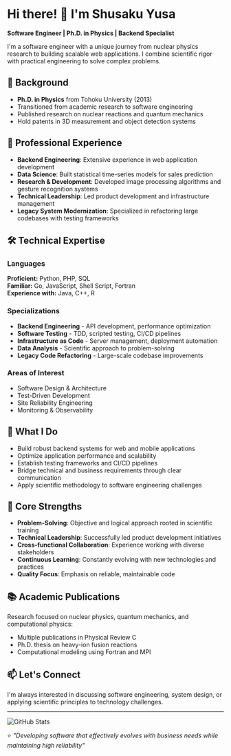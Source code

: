 # Hi there! 👋 I'm Shusaku Yusa

**Software Engineer | Ph.D. in Physics | Backend Specialist**

I'm a software engineer with a unique journey from nuclear physics research to building scalable web applications. I combine scientific rigor with practical engineering to solve complex problems.

## 🔬 Background
- **Ph.D. in Physics** from Tohoku University (2013)
- Transitioned from academic research to software engineering
- Published research on nuclear reactions and quantum mechanics
- Hold patents in 3D measurement and object detection systems

## 💼 Professional Experience
- **Backend Engineering**: Extensive experience in web application development
- **Data Science**: Built statistical time-series models for sales prediction
- **Research & Development**: Developed image processing algorithms and gesture recognition systems
- **Technical Leadership**: Led product development and infrastructure management
- **Legacy System Modernization**: Specialized in refactoring large codebases with testing frameworks

## 🛠️ Technical Expertise

### Languages
**Proficient:** Python, PHP, SQL  
**Familiar:** Go, JavaScript, Shell Script, Fortran  
**Experience with:** Java, C++, R

### Specializations
- **Backend Engineering** - API development, performance optimization
- **Software Testing** - TDD, scripted testing, CI/CD pipelines
- **Infrastructure as Code** - Server management, deployment automation
- **Data Analysis** - Scientific approach to problem-solving
- **Legacy Code Refactoring** - Large-scale codebase improvements

### Areas of Interest
- Software Design & Architecture
- Test-Driven Development
- Site Reliability Engineering
- Monitoring & Observability

## 🔭 What I Do
- Build robust backend systems for web and mobile applications
- Optimize application performance and scalability
- Establish testing frameworks and CI/CD pipelines
- Bridge technical and business requirements through clear communication
- Apply scientific methodology to software engineering challenges

## 🌟 Core Strengths
- **Problem-Solving**: Objective and logical approach rooted in scientific training
- **Technical Leadership**: Successfully led product development initiatives
- **Cross-functional Collaboration**: Experience working with diverse stakeholders
- **Continuous Learning**: Constantly evolving with new technologies and practices
- **Quality Focus**: Emphasis on reliable, maintainable code

## 📚 Academic Publications
Research focused on nuclear physics, quantum mechanics, and computational physics:
- Multiple publications in Physical Review C
- Ph.D. thesis on heavy-ion fusion reactions
- Computational modeling using Fortran and MPI

## 📫 Let's Connect
I'm always interested in discussing software engineering, system design, or applying scientific principles to technology challenges.

---

![GitHub Stats](https://github-readme-stats.vercel.app/api?username=shu-yusa&show_icons=true&theme=default)

⭐️ *"Developing software that effectively evolves with business needs while maintaining high reliability"*